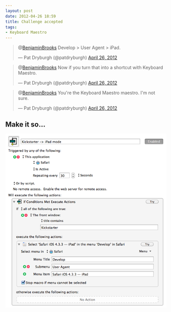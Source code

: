 ```yaml
---
layout: post
date: 2012-04-26 18:59  
title: Challenge accepted  
tags:
- Keyboard Maestro
---
```


<blockquote class="twitter-tweet tw-align-center" data-in-reply-to="195541778135388163"><p>@<a href="https://twitter.com/BenjaminBrooks">BenjaminBrooks</a> Develop &gt; User Agent &gt; iPad.</p>&mdash; Pat Dryburgh (@patdryburgh) <a href="https://twitter.com/patdryburgh/status/195542025939066883" data-datetime="2012-04-26T15:57:06+00:00">April 26, 2012</a></blockquote>
<script src="//platform.twitter.com/widgets.js" charset="utf-8"></script>

<blockquote class="twitter-tweet tw-align-center" data-in-reply-to="195542410015678465"><p>@<a href="https://twitter.com/BenjaminBrooks">BenjaminBrooks</a> Now if you turn that into a shortcut with Keyboard Maestro.</p>&mdash; Pat Dryburgh (@patdryburgh) <a href="https://twitter.com/patdryburgh/status/195542520334254081" data-datetime="2012-04-26T15:59:04+00:00">April 26, 2012</a></blockquote>
<script src="//platform.twitter.com/widgets.js" charset="utf-8"></script>

<blockquote class="twitter-tweet tw-align-center" data-in-reply-to="195543128659333120"><p>@<a href="https://twitter.com/BenjaminBrooks">BenjaminBrooks</a> You're the Keyboard Maestro maestro. I'm not sure.</p>&mdash; Pat Dryburgh (@patdryburgh) <a href="https://twitter.com/patdryburgh/status/195543374328111104" data-datetime="2012-04-26T16:02:28+00:00">April 26, 2012</a></blockquote>
<script src="//platform.twitter.com/widgets.js" charset="utf-8"></script>

## Make it so...

[![Ben Brooks Mode](/images/Ben_Brooks_Mode.png)](/images/Ben_Brooks_Mode.png) 